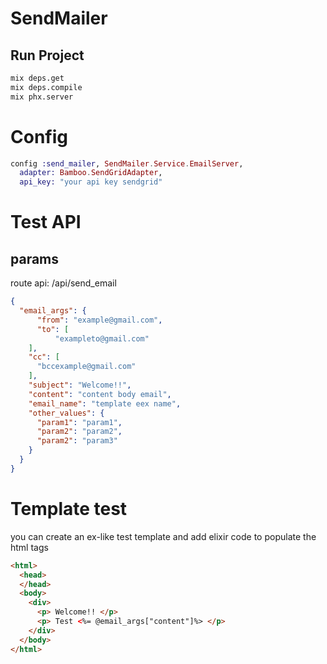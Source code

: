 # SendMailer

## Run Project

```bash
mix deps.get
mix deps.compile
mix phx.server
```
# Config
```elixir
config :send_mailer, SendMailer.Service.EmailServer,
  adapter: Bamboo.SendGridAdapter,
  api_key: "your api key sendgrid"
```
# Test API
## params
route api: /api/send_email
```json
{
  "email_args": {
	  "from": "example@gmail.com",
	  "to": [
		  "exampleto@gmail.com"
    ],
    "cc": [
      "bccexample@gmail.com"
    ],
    "subject": "Welcome!!",
    "content": "content body email",
    "email_name": "template eex name",
    "other_values": {
      "param1": "param1",
      "param2": "param2",
      "param2": "param3"
    }
  }
}
```
# Template test
you can create an ex-like test template and add elixir code to populate the html tags
```html
<html>
  <head>
  </head>
  <body>
    <div>
      <p> Welcome!! </p>
      <p> Test <%= @email_args["content"]%> </p>
    </div>
  </body>
</html>
```
